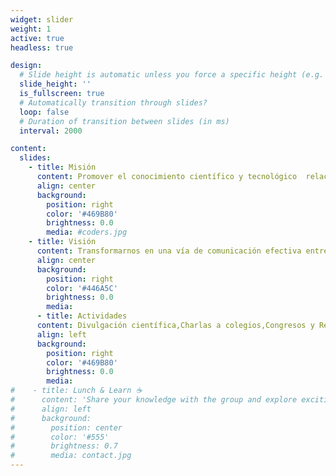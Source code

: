 ```yaml
---
widget: slider
weight: 1
active: true
headless: true

design:
  # Slide height is automatic unless you force a specific height (e.g. '400px')
  slide_height: ''
  is_fullscreen: true
  # Automatically transition through slides?
  loop: false
  # Duration of transition between slides (in ms)
  interval: 2000

content:
  slides:
    - title: Misión
      content: Promover el conocimiento científico y tecnológico  relacionado con el área de Ingeniería en Biotecnología entre los estudiantes y las universidades asociadas
      align: center
      background:
        position: right
        color: '#469B80'
        brightness: 0.0
        media: #coders.jpg
    - title: Visión
      content: Transformarnos en una vía de comunicación efectiva entre socios y organizaciones relacionadas con la biotecnología, apuntando fuertemente a las carencias académicas y laborales
      align: center
      background:
        position: right
        color: '#446A5C'
        brightness: 0.0
        media: 
      - title: Actividades
      content: Divulgación científica,Charlas a colegios,Congresos y Redes de contacto
      align: left
      background:
        position: right
        color: '#469B80'
        brightness: 0.0
        media: 
#    - title: Lunch & Learn ☕️
#      content: 'Share your knowledge with the group and explore exciting new topics together!'
#      align: left
#      background:
#        position: center
#        color: '#555'
#        brightness: 0.7
#        media: contact.jpg
---
```

